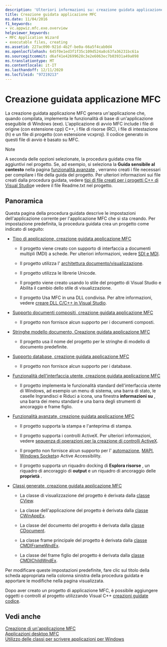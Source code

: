 ```yaml
---
description: 'Ulteriori informazioni su: creazione guidata applicazione MFC'
title: Creazione guidata applicazione MFC
ms.date: 11/04/2016
f1_keywords:
- vc.appwiz.mfc.exe.overview
helpviewer_keywords:
- MFC Application Wizard
- executable files, creating
ms.assetid: 227ac090-921d-4b2f-be0a-66a5f4cab0d4
ms.openlocfilehash: 645f0e1ed3f1f35c109d524a8c63fa36231bc61a
ms.sourcegitcommit: d6af41e42699628c3e2e6063ec7b03931a49a098
ms.translationtype: MT
ms.contentlocale: it-IT
ms.lasthandoff: 12/11/2020
ms.locfileid: "97219213"
---
```

# <a name="mfc-application-wizard"></a>Creazione guidata applicazione MFC

La creazione guidata applicazione MFC genera un'applicazione che, quando compilata, implementa le funzionalità di base di un'applicazione eseguibile di Windows (exe). L'applicazione di avvio MFC include i file di origine (con estensione cpp) C++, i file di risorse (RC), i file di intestazione (h) e un file di progetto (con estensione vcxproj). Il codice generato in questi file di avvio è basato su MFC.

> [!NOTE]
> A seconda delle opzioni selezionate, la procedura guidata crea file aggiuntivi nel progetto. Se, ad esempio, si seleziona la **Guida sensibile al contesto** nella pagina [funzionalità avanzate](../../mfc/reference/advanced-features-mfc-application-wizard.md) , verranno creati i file necessari per compilare i file della guida del progetto. Per ulteriori informazioni sui file creati dalla procedura guidata, vedere [tipi di file creati per i progetti C++ di Visual Studio](../../build/reference/file-types-created-for-visual-cpp-projects.md)e vedere il file Readme.txt nel progetto.

## <a name="overview"></a>Panoramica

Questa pagina della procedura guidata descrive le impostazioni dell'applicazione corrente per l'applicazione MFC che si sta creando. Per impostazione predefinita, la procedura guidata crea un progetto come indicato di seguito:

- [Tipo di applicazione, creazione guidata applicazione MFC](../../mfc/reference/application-type-mfc-application-wizard.md)

  - Il progetto viene creato con supporto di interfaccia a documenti multipli (MDI) a schede. Per ulteriori informazioni, vedere [SDI e MDI](../../mfc/sdi-and-mdi.md).

  - Il progetto utilizza l' [architettura documento/visualizzazione](../../mfc/document-view-architecture.md).

  - Il progetto utilizza le librerie Unicode.

  - Il progetto viene creato usando lo stile del progetto di Visual Studio e Abilita il cambio dello stile di visualizzazione.

  - Il progetto Usa MFC in una DLL condivisa. Per altre informazioni, vedere [creare DLL C/C++ in Visual Studio](../../build/dlls-in-visual-cpp.md).

- [Supporto documenti compositi, creazione guidata applicazione MFC](../../mfc/reference/compound-document-support-mfc-application-wizard.md)

  - Il progetto non fornisce alcun supporto per i documenti composti.

- [Stringhe modello documento, Creazione guidata applicazione MFC](../../mfc/reference/document-template-strings-mfc-application-wizard.md)

  - Il progetto usa il nome del progetto per le stringhe di modello di documento predefinite.

- [Supporto database, creazione guidata applicazione MFC](../../mfc/reference/database-support-mfc-application-wizard.md)

  - Il progetto non fornisce alcun supporto per i database.

- [Funzionalità dell'interfaccia utente, creazione guidata applicazione MFC](../../mfc/reference/user-interface-features-mfc-application-wizard.md)

  - Il progetto implementa le funzionalità standard dell'interfaccia utente di Windows, ad esempio un menu di sistema, una barra di stato, le caselle Ingrandisci e Riduci a icona, una finestra **informazioni su** , una barra dei menu standard e una barra degli strumenti di ancoraggio e frame figlio.

- [Funzionalità avanzate, creazione guidata applicazione MFC](../../mfc/reference/advanced-features-mfc-application-wizard.md)

  - Il progetto supporta la stampa e l'anteprima di stampa.

  - Il progetto supporta i controlli ActiveX. Per ulteriori informazioni, vedere [sequenza di operazioni per la creazione di controlli ActiveX](../../mfc/sequence-of-operations-for-creating-activex-controls.md).

  - Il progetto non fornisce alcun supporto per l' [automazione](../../mfc/automation.md), [MAPI](../../mfc/mapi-support-in-mfc.md), [Windows Sockets](../../mfc/windows-sockets-in-mfc.md)o Active Accessibility.

  - Il progetto supporta un riquadro docking di **Esplora risorse** , un riquadro di ancoraggio di **output** e un riquadro di ancoraggio delle **proprietà** .

- [Classi generate, creazione guidata applicazione MFC](../../mfc/reference/generated-classes-mfc-application-wizard.md)

  - La classe di visualizzazione del progetto è derivata dalla [classe CView](../../mfc/reference/cview-class.md).

  - La classe dell'applicazione del progetto è derivata dalla [classe CWinAppEx](../../mfc/reference/cwinappex-class.md).

  - La classe del documento del progetto è derivata dalla [classe CDocument](../../mfc/reference/cdocument-class.md).

  - La classe frame principale del progetto è derivata dalla [classe CMDIFrameWndEx](../../mfc/reference/cmdiframewndex-class.md).

  - La classe del frame figlio del progetto è derivata dalla [classe CMDIChildWndEx](../../mfc/reference/cmdichildwndex-class.md).

Per modificare queste impostazioni predefinite, fare clic sul titolo della scheda appropriata nella colonna sinistra della procedura guidata e apportare le modifiche nella pagina visualizzata.

Dopo aver creato un progetto di applicazione MFC, è possibile aggiungere oggetti o controlli al progetto utilizzando Visual C++ [creazioni guidate codice](../../ide/adding-functionality-with-code-wizards-cpp.md).

## <a name="see-also"></a>Vedi anche

[Creazione di un'applicazione MFC](../../mfc/reference/creating-an-mfc-application.md)<br/>
[Applicazioni desktop MFC](../../mfc/mfc-desktop-applications.md)<br/>
[Utilizzo delle classi per scrivere applicazioni per Windows](../../mfc/using-the-classes-to-write-applications-for-windows.md)
